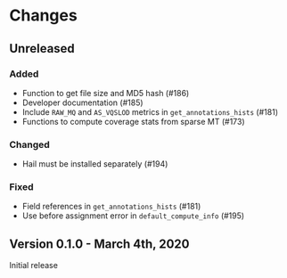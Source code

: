 # Changes

## Unreleased

### Added 

* Function to get file size and MD5 hash (#186)
* Developer documentation (#185)
* Include `RAW_MQ` and `AS_VQSLOD` metrics in `get_annotations_hists` (#181)
* Functions to compute coverage stats from sparse MT (#173)

### Changed

* Hail must be installed separately (#194)

### Fixed

* Field references in `get_annotations_hists` (#181)
* Use before assignment error in `default_compute_info` (#195)

## Version 0.1.0 - March 4th, 2020

Initial release
